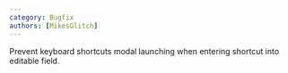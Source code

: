 ```yaml
---
category: Bugfix
authors: [MikesGlitch]
---
```


Prevent keyboard shortcuts modal launching when entering shortcut into editable field.
